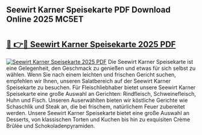 ## Seewirt Karner Speisekarte PDF Download Online 2025 MC5ET

# <h2><a href="http://gc7gszx.nevu.top/?p=Seewirt+Karner+Speisekarte">🔗 👉🔴 Seewirt Karner Speisekarte 2025 PDF</a></h2>

[![Seewirt Karner Speisekarte 2025 PDF](https://i.imgur.com/dBaPXMq.png)](http://gc7gszx.nevu.top/?p=Seewirt+Karner+Speisekarte)
Die Seewirt Karner Speisekarte ist eine Gelegenheit, den Geschmack zu genießen und etwas für sich selbst zu wählen. Wenn Sie nach einem leichten und frischen Gericht suchen, empfehlen wir Ihnen, unseren Salatbereich auf der Seewirt Karner Speisekarte zu besuchen. Für Fleischliebhaber bietet unsere Seewirt Karner Speisekarte eine große Auswahl an Gerichten: Rindfleisch, Schweinefleisch, Huhn und Fisch. Unseren Auserwählten bieten wir köstliche Gerichte wie Schaschlik und Steak an, die bei frischem, natürlichem Feuer zubereitet werden. Unsere Seewirt Karner Speisekarte bietet eine große Auswahl an Desserts, von klassischen Torten und Kuchen bis hin zu exquisiten Crème Brûlée und Schokoladenpyramiden.

